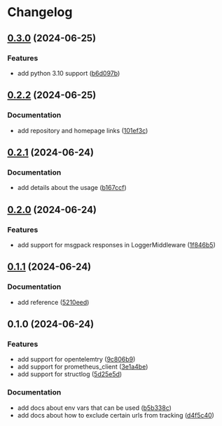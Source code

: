 # Changelog

## [0.3.0](https://github.com/portmind/telemify/compare/v0.2.2...v0.3.0) (2024-06-25)


### Features

* add python 3.10 support ([b6d097b](https://github.com/portmind/telemify/commit/b6d097b297a7f1630dbf6390f2ff376732656840))

## [0.2.2](https://github.com/portmind/telemify/compare/v0.2.1...v0.2.2) (2024-06-25)


### Documentation

* add repository and homepage links ([101ef3c](https://github.com/portmind/telemify/commit/101ef3cbdf8cdec9cd3b421721c2c295686431b0))

## [0.2.1](https://github.com/portmind/telemify/compare/v0.2.0...v0.2.1) (2024-06-24)


### Documentation

* add details about the usage ([b167ccf](https://github.com/portmind/telemify/commit/b167ccf00082c4c20e9d1aa5792ace1188bc8258))

## [0.2.0](https://github.com/portmind/telemify/compare/v0.1.1...v0.2.0) (2024-06-24)


### Features

* add support for msgpack responses in LoggerMiddleware ([1f846b5](https://github.com/portmind/telemify/commit/1f846b5a00f9a06ea74099c6ead73904d8e20fbb))

## [0.1.1](https://github.com/portmind/telemify/compare/v0.1.0...v0.1.1) (2024-06-24)


### Documentation

* add reference ([5210eed](https://github.com/portmind/telemify/commit/5210eedf58d4fad568533a3ebd9d41ce96b48dea))

## 0.1.0 (2024-06-24)


### Features

* add support for opentelemtry ([9c806b9](https://github.com/portmind/telemify/commit/9c806b99b4ec262cf7954dc2c236ce70a703538e))
* add support for prometheus_client ([3e1a4be](https://github.com/portmind/telemify/commit/3e1a4bedd7302d0fc1290caa0b54f3f0b8cfa548))
* add support for structlog ([5d25e5d](https://github.com/portmind/telemify/commit/5d25e5dfe4c8f026540b04f824f7867f5aadff9d))


### Documentation

* add docs about env vars that can be used ([b5b338c](https://github.com/portmind/telemify/commit/b5b338cfef528a5137b5d7af2c3b4031ec11a9fe))
* add docs about how to exclude certain urls from tracking ([d4f5c40](https://github.com/portmind/telemify/commit/d4f5c40d1b2181192eb310df2768bc202f2d49aa))

